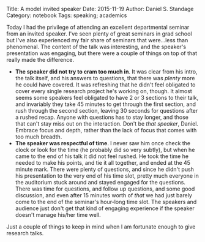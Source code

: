 Title: A model invited speaker
Date: 2015-11-19
Author: Daniel S. Standage
Category: notebook
Tags: speaking; academics

Today I had the privilege of attending an excellent departmental seminar from an invited speaker.
I've seen plenty of great seminars in grad school but I've also experienced my fair share of seminars that were...less than phenomenal.
The content of the talk was interesting, and the speaker's presentation was engaging, but there were a couple of things on top of that really made the difference.

- **The speaker did not try to cram too much in**. It was clear from his intro, the talk itself, and his answers to questions, that there was *plenty* more he could have covered.
  It was refreshing that he didn't feel obligated to cover every single research project he's working on, though.
  It almost seems some speakers feel obligated to have 2 or 3 sections to their talk, and invariably they take 45 minutes to get through the first section, and rush through the second section, leaving 30 seconds for questions after a rushed recap.
  Anyone with questions has to stay longer, and those that can't stay miss out on the interaction.
  Don't be *that speaker*, Daniel.
  Embrace focus and depth, rather than the lack of focus that comes with too much breadth.
- **The speaker was respectful of time**. I never saw him once check the clock or look for the time (he probably did so very subtly), but when he came to the end of his talk it did not feel rushed.
  He took the time he needed to make his points, and tie it all together, and ended at the 45 minute mark.
  There were plenty of questions, and since he didn't push his presentation to the very end of his time slot, pretty much everyone in the auditorium stuck around and stayed engaged for the questions.
  There was time for questions, and follow up questions, and some good discussion, and even after 15 minutes worth of *that* we had just barely come to the end of the seminar's hour-long time slot.
  The speakers and audience just don't get that kind of engaging experience if the speaker doesn't manage his/her time well.
  
Just a couple of things to keep in mind when I am fortunate enough to give research talks.